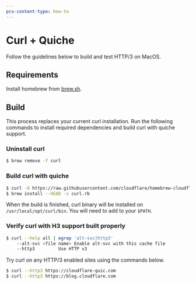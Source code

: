 ```yaml
---
pcx-content-type: how-to
---
```


# Curl + Quiche

Follow the guidelines below to build and test HTTP/3 on MacOS.

## Requirements

Install homebrew from [brew.sh](https://brew.sh).

## Build

This process replaces your current curl installation. Run the following commands to install required dependencies and build curl with quiche support.

### Uninstall curl

```sh
$ brew remove -f curl
```

### Build curl with quiche

```sh
$ curl -O https://raw.githubusercontent.com/cloudflare/homebrew-cloudflare/master/curl.rb
$ brew install --HEAD -s curl.rb
```

When the build is finished, curl binary will be installed on `/usr/local/opt/curl/bin`. You will need to add to your `$PATH`.

### Verify curl with H3 support built properly

```sh
$ curl --help all | egrep 'alt-svc|http3'
    --alt-svc <file name> Enable alt-svc with this cache file
    --http3         Use HTTP v3
```

Try curl on any HTTP/3 enabled sites using the commands below.

```sh
$ curl --http3 https://cloudflare-quic.com
$ curl --http3 https://blog.cloudflare.com
```
